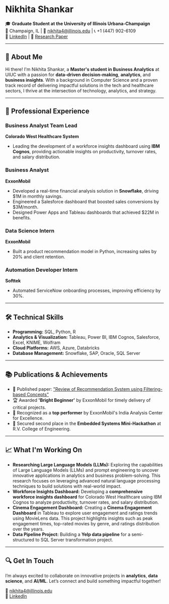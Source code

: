 # Nikhita Shankar

🎓 **Graduate Student at the University of Illinois Urbana-Champaign**  
📍 Champaign, IL | 📧 [nikhita4@illinois.edu](mailto:nikhita4@illinois.edu) | 📞 +1 (447) 902-6109  
🔗 [LinkedIn](https://linkedin.com/in/nikhita-shankar-) | 📜 [Research Paper](https://irjet.net/archives/V7/i5/IRJET-V7I5303.pdf)

---

## 🚀 About Me

Hi there! I'm Nikhita Shankar, a **Master's student in Business Analytics** at UIUC with a passion for **data-driven decision-making**, **analytics**, and **business insights**. With a background in Computer Science and a proven track record of delivering impactful solutions in the tech and healthcare sectors, I thrive at the intersection of technology, analytics, and strategy.

---

## 💼 Professional Experience

### **Business Analyst Team Lead**  
**Colorado West Healthcare System**  
- Leading the development of a workforce insights dashboard using **IBM Cognos**, providing actionable insights on productivity, turnover rates, and salary distribution.

### **Business Analyst**  
**ExxonMobil**  
- Developed a real-time financial analysis solution in **Snowflake**, driving $1M in monthly savings.
- Engineered a Salesforce dashboard that boosted sales conversions by $3M/month.
- Designed Power Apps and Tableau dashboards that achieved $22M in benefits.

### **Data Science Intern**  
**ExxonMobil**  
- Built a product recommendation model in Python, increasing sales by 20% and client retention.

### **Automation Developer Intern**  
**Softtek**  
- Automated ServiceNow onboarding processes, improving efficiency by 30%.

---

## 🛠️ Technical Skills

- **Programming:** SQL, Python, R  
- **Analytics & Visualization:** Tableau, Power BI, IBM Cognos, Salesforce, Excel, KNIME, Wolfram  
- **Cloud Platforms:** AWS, Azure, Databricks  
- **Database Management:** Snowflake, SAP, Oracle, SQL Server  

---

## 📚 Publications & Achievements

- 📄 Published paper: ["Review of Recommendation System using Filtering-based Concepts"](https://irjet.net/archives/V7/i5/IRJET-V7I5303.pdf)  
- 🏆 Awarded **'Bright Beginner'** by ExxonMobil for timely delivery of critical projects.  
- 🌟 Recognized as a **top performer** by ExxonMobil's India Analysis Center for Excellence.  
- 🥈 Secured second place in the **Embedded Systems Mini-Hackathon** at R.V. College of Engineering.  

---

## 📈 What I'm Working On

- **Researching Large Language Models (LLMs):** Exploring the capabilities of Large Language Models (LLMs) and prompt engineering to uncover innovative applications in analytics and business problem-solving. This research focuses on leveraging advanced natural language processing techniques to build solutions with real-world impact.
- **Workforce Insights Dashboard:** Developing a **comprehensive workforce insights dashboard** for Colorado West Healthcare using IBM Cognos to analyze productivity, turnover rates, and salary distribution.  
- **Cinema Engagement Dashboard:** Creating a **Cinema Engagement Dashboard** in Tableau to explore user engagement and ratings trends using MovieLens data. This project highlights insights such as peak engagement times, top-rated movies by genre, and ratings distribution over the years.  
- **Data Pipeline Project:** Building a **Yelp data pipeline** for a semi-structured to SQL Server transformation project.  

---

## 🔍 Get In Touch

I’m always excited to collaborate on innovative projects in **analytics**, **data science**, and **AI/ML**. Let’s connect and build something impactful together!

📧 [nikhita4@illinois.edu](mailto:nikhita4@illinois.edu)  
🔗 [LinkedIn](https://linkedin.com/in/nikhita-shankar-)  
